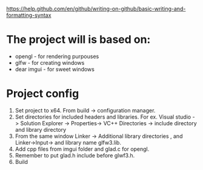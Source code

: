 https://help.github.com/en/github/writing-on-github/basic-writing-and-formatting-syntax

# The project will is based on:

- opengl - for rendering purpouses
- glfw - for creating windows
- dear imgui - for sweet windows

# Project config

1. Set project to x64. From build -> configuration manager.
2. Set directories for included headers and libraries. For ex. Visual studio -> Solution Explorer -> Properties-> VC++ Directories 
-> include directory and library directory
3. From the same window Linker -> Additional library directories , and Linker->Input-> and library name glfw3.lib.
4. Add cpp files from imgui folder and glad.c for opengl.
5. Remember to put glad.h include before glwf3.h. 
6. Build
